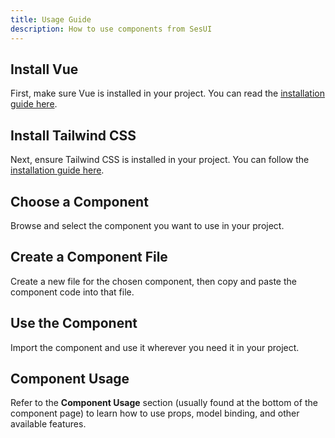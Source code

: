 ```yaml
---
title: Usage Guide
description: How to use components from SesUI
---
```


## Install Vue

First, make sure Vue is installed in your project. You can read the [installation guide here](https://vite.dev/guide/).

## Install Tailwind CSS

Next, ensure Tailwind CSS is installed in your project. You can follow the [installation guide here](https://tailwindcss.com/docs/installation).

## Choose a Component

Browse and select the component you want to use in your project.

## Create a Component File

Create a new file for the chosen component, then copy and paste the component code into that file.

## Use the Component

Import the component and use it wherever you need it in your project.

## Component Usage

Refer to the **Component Usage** section (usually found at the bottom of the component page) to learn how to use props, model binding, and other available features.